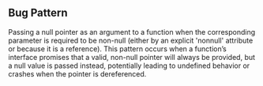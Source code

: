 ## Bug Pattern

Passing a null pointer as an argument to a function when the corresponding parameter is required to be non-null (either by an explicit 'nonnull' attribute or because it is a reference). This pattern occurs when a function’s interface promises that a valid, non-null pointer will always be provided, but a null value is passed instead, potentially leading to undefined behavior or crashes when the pointer is dereferenced.